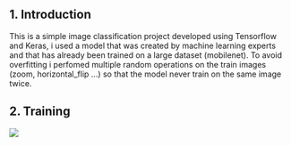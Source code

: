 ## 1. Introduction
This is a simple image classification project developed using Tensorflow and Keras, i used a model that was created by machine learning experts and that has already been trained on a large dataset (mobilenet). To avoid overfitting i perfomed multiple random operations on the train images (zoom, horizontal_flip ...) so that the model never train on the same image twice.

## 2. Training
![](images/training.jpg.png)
